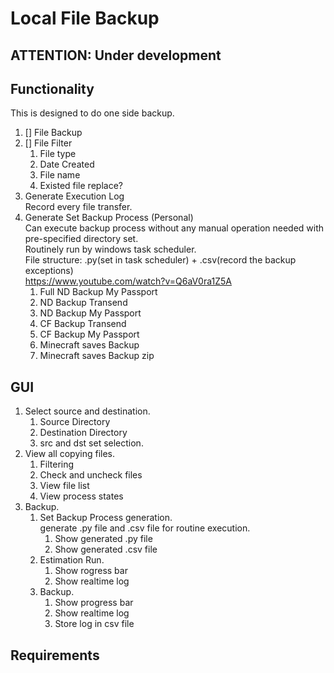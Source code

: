 # Local File Backup
## ATTENTION: Under development
## Functionality
This is designed to do one side backup.
1. [] File Backup
2. [] File Filter
   1. File type
   2. Date Created
   3. File name
   4. Existed file replace?
3. Generate Execution Log</br>
	Record every file transfer.
4. Generate Set Backup Process (Personal)</br>
	Can execute backup process without any manual operation needed with pre-specified directory set.</br>
	Routinely run by windows task scheduler. </br>
	File structure: .py(set in task scheduler) + .csv(record the backup exceptions)</br>
	https://www.youtube.com/watch?v=Q6aV0ra1Z5A
	1. Full ND Backup My Passport
	2. ND Backup Transend
	3. ND Backup My Passport
	4. CF Backup Transend
	5. CF Backup My Passport
	6. Minecraft saves Backup
	7. Minecraft saves Backup zip
## GUI
1. Select source and destination.
	1. Source Directory
	2. Destination Directory
	3. src and dst set selection.
2. View all copying files.
	1. Filtering
	2. Check and uncheck files
	3. View file list
	4. View process states
3. Backup.
    1. Set Backup Process generation.</br>
   		generate .py file and .csv file for routine execution.
       1. Show generated .py file
       2. Show generated .csv file
	2. Estimation Run.</br>
       1. Show rogress bar
       2. Show realtime log
	3. Backup.</br>
       1. Show progress bar
       2. Show realtime log
       3. Store log in csv file

## Requirements
